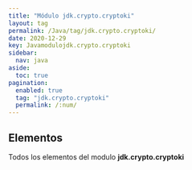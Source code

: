 ```yaml
---
title: "Módulo jdk.crypto.cryptoki"
layout: tag
permalink: /Java/tag/jdk.crypto.cryptoki/
date: 2020-12-29
key: Javamodulojdk.crypto.cryptoki
sidebar: 
  nav: java
aside: 
  toc: true
pagination: 
  enabled: true
  tag: "jdk.crypto.cryptoki"
  permalink: /:num/
---
```


<h2>Elementos</h2>
Todos los elementos del modulo <strong>jdk.crypto.cryptoki</strong>
